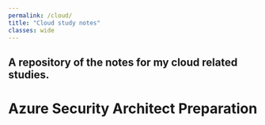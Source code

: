 ```yaml
---
permalink: /cloud/
title: "Cloud study notes"
classes: wide
---
```

A repository of the notes for my cloud related studies.
--------

# Azure Security Architect Preparation